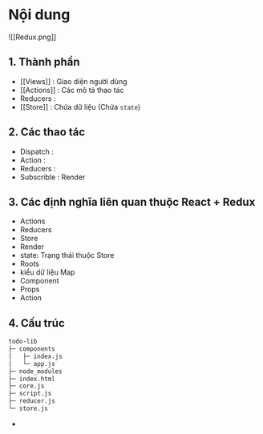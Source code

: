 # Nội dung
![[Redux.png]]

## 1. Thành phần
- [[Views]] : Giao diện người dùng
- [[Actions]] : Các mô tả thao tác   
- Reducers :
- [[Store]] : Chứa dữ liệu (Chứa `state`)

## 2. Các thao tác
- Dispatch : 
- Action :
- Reducers :
- Subscrible : Render 

## 3. Các định nghĩa liên quan thuộc React + Redux
- Actions
- Reducers
- Store
- Render
- state: Trạng thái thuộc Store
- Roots
- kiểu dữ liệu Map
- Component
- Props
- Action



## 4. Cấu trúc 
```md
todo-lib
├─ components
│   ├─ index.js
│   └─ app.js
├─ node_modules
├─ index.html
├─ core.js
├─ script.js
├─ reducer.js
└─ store.js    
```
- 